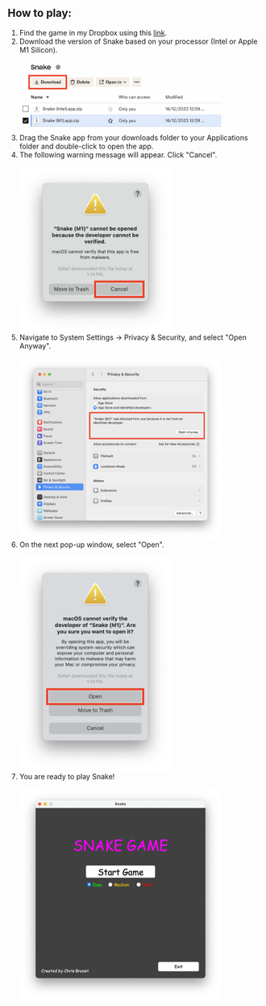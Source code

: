 ## How to play:

1. Find the game in my Dropbox using this [link](https://www.dropbox.com/scl/fo/9s511y2gy3hxpwcvdnric/h?rlkey=46505xwgup20cggrbujoa9tuj&dl=0).
2. Download the version of Snake based on your processor (Intel or Apple M1 Silicon).
   <br></br><img src="images/download.png" alt="download" width="400"/>
3. Drag the Snake app from your downloads folder to your Applications folder and double-click to open the app.
4. The following warning message will appear. Click "Cancel".
   <br></br><img src="images/warning1.png" alt="warning1" width="300"/>
5. Navigate to System Settings -> Privacy & Security, and select "Open Anyway".
   <br></br><img src="images/settings.png" alt="settings" width="400"/>
6. On the next pop-up window, select "Open".
   <br></br><img src="images/warning2.png" alt="warning2" width="300"/>
7. You are ready to play Snake!
   <br></br><img src="images/start.png" alt="start" width="400"/>

    
